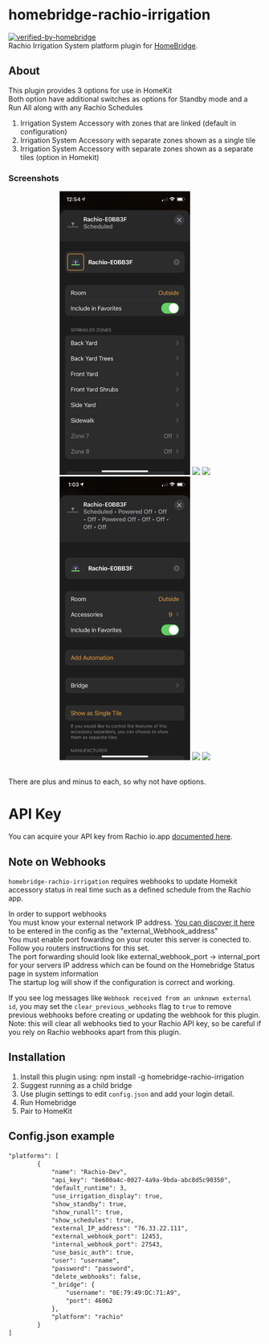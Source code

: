 # homebridge-rachio-irrigation
[![verified-by-homebridge](https://badgen.net/badge/homebridge/verified/purple)](https://github.com/homebridge/homebridge/wiki/Verified-Plugins)
<br>Rachio Irrigation System platform plugin for [HomeBridge](https://github.com/nfarina/homebridge).


## About

This plugin provides 3 options for use in HomeKit<br>Both option have additional switches as options for Standby mode and a Run All along with any Rachio Schedules
1.	Irrigation System Accessory with zones that are linked (default in configuration)
2.	Irrigation System Accessory with separate zones shown as a single tile 
3.	Irrigation System Accessory with separate zones shown as a separate tiles (option in Homekit)



### Screenshots
<p>
 <div align="center">
  <img width=260 src="images/IMG_3910.PNG"/>
  <img width=260 src="images/IMG_3909.PNG"/>
  <img width=260 src="images/IMG_3911.PNG"/>
  <img width=260 src="images/IMG_3915.PNG"/>
  <img width=260 src="images/IMG_3912.PNG"/>
  <img width=260 src="images/IMG_3913.PNG"/>
 </div align="left">
</p>
<br>There are plus and minus to each, so why not have options.
<br>


# API Key

You can acquire your API key from Rachio io.app [documented here](https://rachio.readme.io/docs/authentication).

## Note on Webhooks

`homebridge-rachio-irrigation` requires webhooks to update Homekit accessory status in real time such as a defined schedule from the Rachio app.


In order to support webhooks
<br>You must know your external network IP address. [You can discover it here](https://www.myexternalip.com) to be entered in the config as the "external_Webhook_address"
<br>You must enable port fowarding on your router this server is conected to. Follow you routers instructions for this set.
<br>The port forwarding should look like external_webhook_port -> internal_port for your servers IP address which can be found on the Homebridge Status page in system information
<br>The startup log will show if the configuration is correct and working.

If you see log messages like `Webhook received from an unknown external id`, you may set the `clear_previous_webhooks` flag to `true` to remove previous webhooks before creating or updating the webhook for this plugin. Note: this will clear all webhooks tied to your Rachio API key, so be careful if you rely on Rachio webhooks apart from this plugin.

## Installation
1. Install this plugin using: npm install -g homebridge-rachio-irrigation
2. Suggest running as a child bridge	
3. Use plugin settings to edit ``config.json`` and add your login detail.
4. Run Homebridge
5. Pair to HomeKit

## Config.json example
```
"platforms": [
        {
            "name": "Rachio-Dev",
            "api_key": "8e600a4c-0027-4a9a-9bda-abc8d5c90350",
            "default_runtime": 3,
            "use_irrigation_display": true,
            "show_standby": true,
            "show_runall": true,
            "show_schedules": true,
            "external_IP_address": "76.33.22.111",
            "external_webhook_port": 12453,
            "internal_webhook_port": 27543,
            "use_basic_auth": true,
            "user": "username",
            "password": "password",
            "delete_webhooks": false,
            "_bridge": {
                "username": "0E:79:49:DC:71:A9",
                "port": 46062
            },
            "platform": "rachio"
        }
]
```
